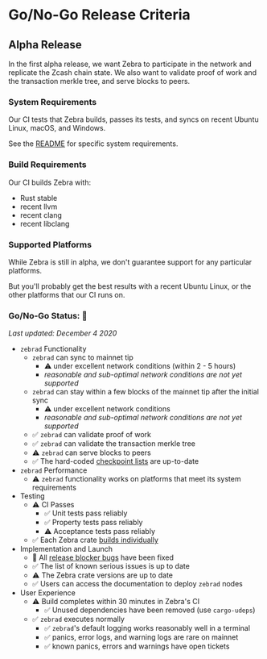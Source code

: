 # Go/No-Go Release Criteria

## Alpha Release

In the first alpha release, we want Zebra to participate in the network and replicate the Zcash chain state.
We also want to validate proof of work and the transaction merkle tree, and serve blocks to peers.

### System Requirements

Our CI tests that Zebra builds, passes its tests, and syncs on recent Ubuntu Linux, macOS, and Windows.

See the [README](https://github.com/ZcashFoundation/zebra/blob/main/README.md#system-requirements)
for specific system requirements.

### Build Requirements

Our CI builds Zebra with:
* Rust stable
* recent llvm
* recent clang
* recent libclang

### Supported Platforms

While Zebra is still in alpha, we don't guarantee support for any particular platforms.

But you'll probably get the best results with a recent Ubuntu Linux, or the other platforms that our CI runs on.

### Go/No-Go Status: 🛑

_Last updated: December 4 2020_

- `zebrad` Functionality
    - `zebrad` can sync to mainnet tip
        - ⚠️ under excellent network conditions (within 2 - 5 hours)
        - _reasonable and sub-optimal network conditions are not yet supported_
    - `zebrad` can stay within a few blocks of the mainnet tip after the initial sync
        - ⚠️ under excellent network conditions
        - _reasonable and sub-optimal network conditions are not yet supported_
    - ✅  `zebrad` can validate proof of work
    - ✅ `zebrad` can validate the transaction merkle tree
    - ⚠️ `zebrad` can serve blocks to peers
    - ✅ The hard-coded [checkpoint lists](https://github.com/ZcashFoundation/zebra/tree/main/zebra-consensus/src/checkpoint) are up-to-date
- `zebrad` Performance
    - ⚠️ `zebrad` functionality works on platforms that meet its system requirements
- Testing
    - ⚠️ CI Passes
        - ✅  Unit tests pass reliably
        - ✅  Property tests pass reliably
        - ⚠️ Acceptance tests pass reliably
    - ✅ Each Zebra crate [builds individually](https://github.com/ZcashFoundation/zebra/issues/1364)
- Implementation and Launch
    - 🛑 All [release blocker bugs](https://github.com/ZcashFoundation/zebra/issues?q=is%3Aopen+is%3Aissue+milestone%3A%22First+Alpha+Release%22+label%3AC-bug) have been fixed
    - ✅ The list of known serious issues is up to date
    - ⚠️ The Zebra crate versions are up to date
    - ✅ Users can access the documentation to deploy `zebrad` nodes
- User Experience
    - ⚠️ Build completes within 30 minutes in Zebra's CI
        - ✅ Unused dependencies have been removed (use `cargo-udeps`)
    - ✅ `zebrad` executes normally
        - ✅ `zebrad`'s default logging works reasonably well in a terminal
        - ✅ panics, error logs, and warning logs are rare on mainnet
        - ✅ known panics, errors and warnings have open tickets
